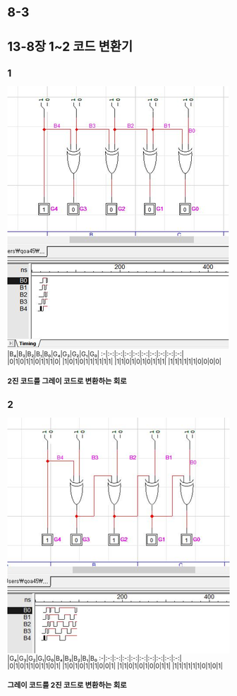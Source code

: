 # 8-3
# 13-8장 1~2 코드 변환기
## 1
![1](/img13-8/1.JPG)
|B₄|B₃|B₂|B₁|B₀|G₄|G₃|G₂|G₁|G₀|
:-|:-:|:-:|:-:|:-:|:-:|:-:|:-:|:-:|:-:|
|0|1|0|1|1|0|1|1|1|0|
|1|0|1|0|1|1|1|1|1|1|
|1|1|0|1|0|1|0|1|1|1|
|1|1|1|1|1|1|0|0|0|0|
### 2진 코드를 그레이 코드로 변환하는 회로


## 2
![1](/img13-8/2.JPG)
|G₄|G₃|G₂|G₁|G₀|B₄|B₃|B₂|B₁|B₀
:-|:-:|:-:|:-:|:-:|:-:|:-:|:-:|:-:|:-:|
|0|1|0|1|1|0|1|1|0|1|
|1|0|1|0|1|1|1|0|0|1|
|1|1|0|1|0|1|0|0|1|1|
|1|1|1|1|1|1|0|1|0|1|
### 그레이 코드를 2진 코드로 변환하는 회로

